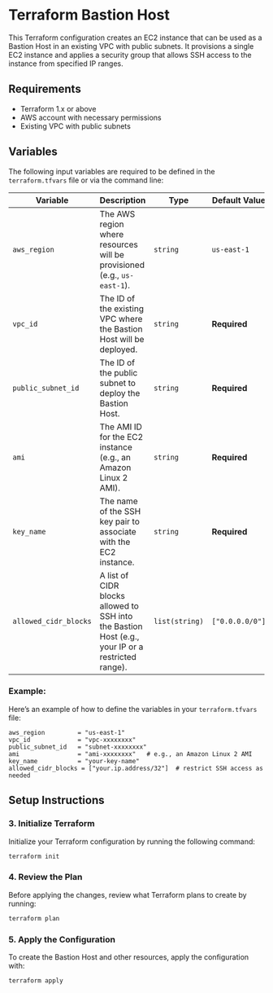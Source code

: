 # Terraform Bastion Host

This Terraform configuration creates an EC2 instance that can be used as a Bastion Host in an existing VPC with public subnets. It provisions a single EC2 instance and applies a security group that allows SSH access to the instance from specified IP ranges.

## Requirements

- Terraform 1.x or above
- AWS account with necessary permissions
- Existing VPC with public subnets

## Variables

The following input variables are required to be defined in the `terraform.tfvars` file or via the command line:

| Variable                | Description                                                                                     | Type              | Default Value      |
|-------------------------|-------------------------------------------------------------------------------------------------|-------------------|--------------------|
| `aws_region`            | The AWS region where resources will be provisioned (e.g., `us-east-1`).                          | `string`          | `us-east-1`        |
| `vpc_id`                | The ID of the existing VPC where the Bastion Host will be deployed.                              | `string`          | **Required**       |
| `public_subnet_id`      | The ID of the public subnet to deploy the Bastion Host.                                          | `string`          | **Required**       |
| `ami`                   | The AMI ID for the EC2 instance (e.g., an Amazon Linux 2 AMI).                                   | `string`          | **Required**       |
| `key_name`              | The name of the SSH key pair to associate with the EC2 instance.                                | `string`          | **Required**       |
| `allowed_cidr_blocks`  | A list of CIDR blocks allowed to SSH into the Bastion Host (e.g., your IP or a restricted range).| `list(string)`    | `["0.0.0.0/0"]`    |

### Example:

Here’s an example of how to define the variables in your `terraform.tfvars` file:

```hcl
aws_region         = "us-east-1"
vpc_id             = "vpc-xxxxxxxx"
public_subnet_id   = "subnet-xxxxxxxx"
ami                = "ami-xxxxxxxx"   # e.g., an Amazon Linux 2 AMI
key_name           = "your-key-name"
allowed_cidr_blocks = ["your.ip.address/32"]  # restrict SSH access as needed
```

## Setup Instructions

### 3. Initialize Terraform
Initialize your Terraform configuration by running the following command:

```bash
terraform init
```

### 4. Review the Plan
Before applying the changes, review what Terraform plans to create by running:

```bash
terraform plan
```

### 5. Apply the Configuration
To create the Bastion Host and other resources, apply the configuration with:

```bash
terraform apply
```
